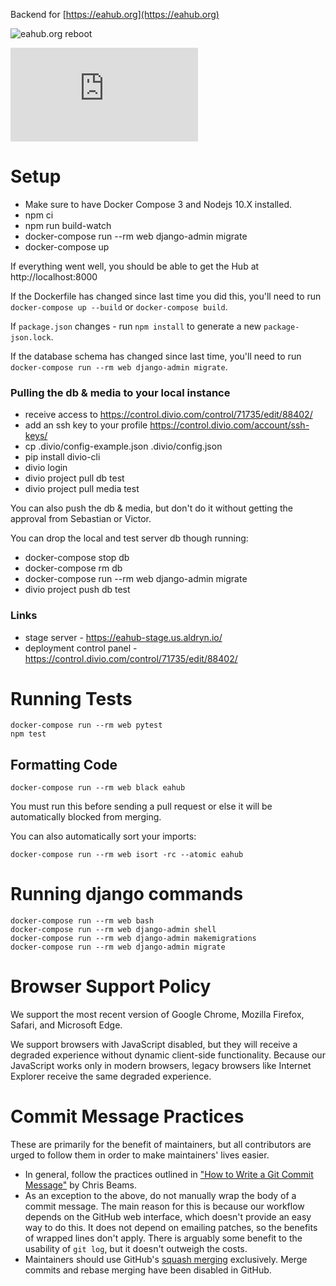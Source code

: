 Backend for [https://eahub.org](https://eahub.org)

![eahub.org reboot](https://i.imgur.com/02FNAlY.png)

[![Build Status](https://dev.azure.com/rtcharity/eahub.org/_apis/build/status/rtcharity.eahub.org?branchName=master)](https://dev.azure.com/rtcharity/eahub.org/_build/latest?definitionId=1&branchName=master)

# Setup

- Make sure to have Docker Compose 3 and Nodejs 10.X installed.
- npm ci
- npm run build-watch
- docker-compose run --rm web django-admin migrate
- docker-compose up

If everything went well, you should be able to get the Hub at http://localhost:8000

If the Dockerfile has changed since last time you did this, you'll need to run
`docker-compose up --build` or `docker-compose build`.

If `package.json` changes - run `npm install` to generate a new `package-json.lock`.

If the database schema has changed since last time, you'll need to run
`docker-compose run --rm web django-admin migrate`.

### Pulling the db & media to your local instance
- receive access to https://control.divio.com/control/71735/edit/88402/
- add an ssh key to your profile https://control.divio.com/account/ssh-keys/
- cp .divio/config-example.json .divio/config.json
- pip install divio-cli
- divio login
- divio project pull db test
- divio project pull media test

You can also push the db & media, but don't do it without getting the approval from Sebastian or Victor.

You can drop the local and test server db though running:
- docker-compose stop db
- docker-compose rm db
- docker-compose run --rm web django-admin migrate
- divio project push db test

### Links
- stage server - https://eahub-stage.us.aldryn.io/
- deployment control panel - https://control.divio.com/control/71735/edit/88402/

# Running Tests
```
docker-compose run --rm web pytest
npm test
```

## Formatting Code
```
docker-compose run --rm web black eahub
```
You must run this before sending a pull request or else it will be automatically blocked from merging.

You can also automatically sort your imports:
```
docker-compose run --rm web isort -rc --atomic eahub
```

# Running django commands
```
docker-compose run --rm web bash
docker-compose run --rm web django-admin shell
docker-compose run --rm web django-admin makemigrations
docker-compose run --rm web django-admin migrate
```

# Browser Support Policy

We support the most recent version of Google Chrome, Mozilla Firefox, Safari, and Microsoft Edge.

We support browsers with JavaScript disabled, but they will receive a degraded experience without dynamic client-side functionality. Because our JavaScript works only in modern browsers, legacy browsers like Internet Explorer receive the same degraded experience.

# Commit Message Practices

These are primarily for the benefit of maintainers, but all contributors are
urged to follow them in order to make maintainers' lives easier.

- In general, follow the practices outlined in
  ["How to Write a Git Commit Message"](https://chris.beams.io/posts/git-commit/)
  by Chris Beams.
- As an exception to the above, do not manually wrap the body of a commit
  message. The main reason for this is because our workflow depends on the
  GitHub web interface, which doesn't provide an easy way to do this. It does
  not depend on emailing patches, so the benefits of wrapped lines don't apply.
  There is arguably some benefit to the usability of `git log`, but it doesn't
  outweigh the costs.
- Maintainers should use GitHub's
  [squash merging](https://help.github.com/en/articles/about-pull-request-merges#squash-and-merge-your-pull-request-commits)
  exclusively. Merge commits and rebase merging have been disabled in GitHub.
